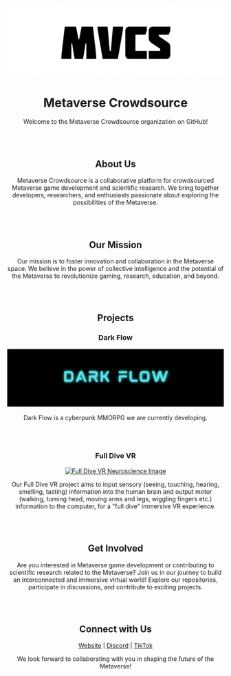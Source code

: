 <div align="center">
  <img src="https://github.com/Metaverse-Crowdsource/.github/blob/main/Screenshot%20from%202023-07-26%2018-52-45.png" alt="Metaverse Crowdsource Logo">
</div>

<h1 align="center">Metaverse Crowdsource</h1>

<p align="center">Welcome to the Metaverse Crowdsource organization on GitHub!</p>
<br><br>
<h2 align="center">About Us</h2>

<p align="center">Metaverse Crowdsource is a collaborative platform for crowdsourced Metaverse game development and scientific research. We bring together developers, researchers, and enthusiasts passionate about exploring the possibilities of the Metaverse.</p>
<br><br>
<h2 align="center">Our Mission</h2>

<p align="center">Our mission is to foster innovation and collaboration in the Metaverse space. We believe in the power of collective intelligence and the potential of the Metaverse to revolutionize gaming, research, education, and beyond.</p>
<br><br>
<h2 align="center">Projects</h2>

<h3 align="center">Dark Flow</h3>

<div align="center">
  <a href="https://discord.gg/HBHGvDxDmt">
    <img src="https://github.com/Metaverse-Crowdsource/.github/blob/main/Screenshot%20from%202023-07-26%2018-39-57.png" alt="Dark Flow Logo">
  </a>
</div>

<p align="center">
  Dark Flow is a cyberpunk MMORPG we are currently developing.
</p>
<br><br>
<h3 align="center">Full Dive VR</h3>

<div align="center">
  <a href="https://github.com/Metaverse-Crowdsource/EEG-tES-Chaos-Neural-Net">
    <img src="https://github.com/Metaverse-Crowdsource/EEG-tES-Chaos-Neural-Net/blob/main/Images/00092.png" alt="Full Dive VR Neuroscience Image">
  </a>
</div>

<p align="center">
Our Full Dive VR project aims to input sensory (seeing, touching, hearing, smelling, tasting) information into the human brain and output motor (walking, turning head, moving arms and legs, wiggling fingers etc.) information to the computer, for a "full dive" immersive VR experience.
</p>

<br><br>
<h2 align="center">Get Involved</h2>

<p align="center">Are you interested in Metaverse game development or contributing to scientific research related to the Metaverse? Join us in our journey to build an interconnected and immersive virtual world! Explore our repositories, participate in discussions, and contribute to exciting projects.</p>
<br><br>
<h2 align="center">Connect with Us</h2>

<p align="center">
  <a href="mvcs.one">Website</a> |
  <a href="https://discord.gg/HBHGvDxDmt">Discord</a> |
  <a href="https://www.tiktok.com/@metaversecrowdsourcebr">TikTok</a>
</p>

<p align="center">We look forward to collaborating with you in shaping the future of the Metaverse!</p>
